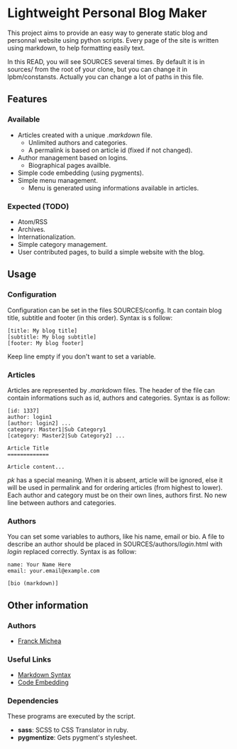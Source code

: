 Lightweight Personal Blog Maker
===============================

This project aims to provide an easy way to generate static blog and personnal
website using python scripts. Every page of the site is written using markdown,
to help formatting easily text.

In this READ, you will see SOURCES several times. By default it is in sources/
from the root of your clone, but you can change it in lpbm/constansts. Actually
you can change a lot of paths in this file.

Features
--------

### Available

* Articles created with a unique *.markdown* file.
  * Unlimited authors and categories.
  * A permalink is based on article id (fixed if not changed).
* Author management based on logins.
  * Biographical pages availble.
* Simple code embedding (using pygments).
* Simple menu management.
  * Menu is generated using informations available in articles.

### Expected (TODO)

* Atom/RSS
* Archives.
* Internationalization.
* Simple category management.
* User contributed pages, to build a simple website with the blog.

Usage
-----

### Configuration

Configuration can be set in the files SOURCES/config. It can contain blog
title, subtitle and footer (in this order). Syntax is s follow:

    [title: My blog title]
    [subtitle: My blog subtitle]
    [footer: My blog footer]

Keep line empty if you don't want to set a variable.

### Articles

Articles are represented by *.markdown* files. The header of the file can
contain informations such as id, authors and categories. Syntax is as follow:

    [id: 1337]
    author: login1
    [author: login2] ...
    category: Master1|Sub Category1
    [category: Master2|Sub Category2] ...

    Article Title
    =============

    Article content...

*pk* has a special meaning. When it is absent, article will be ignored, else it
will be used in permalink and for ordering articles (from highest to lower).
Each author and category must be on their own lines, authors first. No new line
between authors and categories.

### Authors

You can set some variables to authors, like his name, email or bio. A file to
describe an author should be placed in SOURCES/authors/*login*.html with
*login* replaced correctly. Syntax is as follow:

    name: Your Name Here
    email: your.email@example.com

    [bio (markdown)]

Other information
-----------------

### Authors

* [Franck Michea](http://blog.kushou.eu)

### Useful Links

* [Markdown Syntax](http://daringfireball.net/projects/markdown/syntax)
* [Code Embedding](http://packages.python.org/Markdown/extensions/code_hilite.html)

### Dependencies

These programs are executed by the script.

* **sass**: SCSS to CSS Translator in ruby.
* **pygmentize**: Gets pygment's stylesheet.
